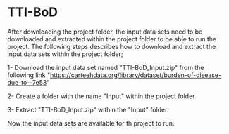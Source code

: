 # TTI-BoD

After downloading the project folder, the input data sets need to be downloaded and extracted within the project folder to be able to run the project. The following steps describes how to download and extract the input data sets within the project folder;

1- Download the input data set named "TTI-BoD_Input.zip" from the following link "https://carteehdata.org/library/dataset/burden-of-disease-due-to--7e53"

2- Create a folder with the name "Input" within the project folder

3- Extract "TTI-BoD_Input.zip" within the "Input" folder.


Now the input data sets are available for th project to run. 
